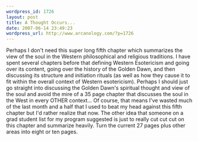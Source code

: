 ```yaml
--- 
wordpress_id: 1726
layout: post
title: A Thought Occurs...
date: 2007-06-14 23:49:23
wordpress_url: http://www.arcanology.com/?p=1726
---
```

Perhaps I don't need this super long fifth chapter which summarizes the view of the soul in the Western philosophical and religious traditions. I have spent several chapters before that defining Western Esotericism and going over its content, going over the history of the Golden Dawn, and then discussing its structure and initiation rituals (as well as how they cause it to fit within the overall context of Western esotericism). Perhaps I should just go straight into discussing the Golden Dawn's spiritual thought and view of the soul and avoid the mire of a 35 page chapter that discusses the soul in the West in every OTHER context... Of course, that means I've wasted much of the last month and a half that I used to beat my head against this fifth chapter but I'd rather realize that now. The other idea that someone on a grad student list for my program suggested is just to really cut cut cut on this chapter and summarize heavily. Turn the current 27 pages plus other areas into eight or ten pages.